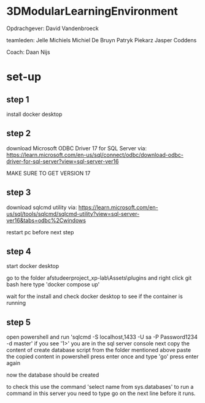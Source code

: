 # 3DModularLearningEnvironment

Opdrachgever:
David Vandenbroeck

teamleden:
Jelle Michiels
Michiel De Bruyn
Patryk Piekarz
Jasper Coddens

Coach:
Daan Nijs


# set-up

## step 1

install docker desktop

## step 2

download  Microsoft ODBC Driver 17 for SQL Server
via: https://learn.microsoft.com/en-us/sql/connect/odbc/download-odbc-driver-for-sql-server?view=sql-server-ver16

MAKE SURE TO GET VERSION 17


## step 3

download sqlcmd utility
via: https://learn.microsoft.com/en-us/sql/tools/sqlcmd/sqlcmd-utility?view=sql-server-ver16&tabs=odbc%2Cwindows

restart pc before next step

## step 4
start docker desktop

go to the folder afstudeerproject_xp-lab\Assets\plugins and right click git bash here
type 'docker compose up'

wait for the install and check docker desktop to see if the container is running


## step 5

open powershell and run 'sqlcmd -S localhost,1433 -U sa -P Password1234 -d master'
if you see '1>' you are in the sql server console
next copy the content of create database script from the folder mentioned above
paste the copied content in powershell press enter once and type 'go' press enter again

now the database should be created

to check this use the command 'select name from sys.databases'
to run a command in this server you need to type go on the next line before it runs.